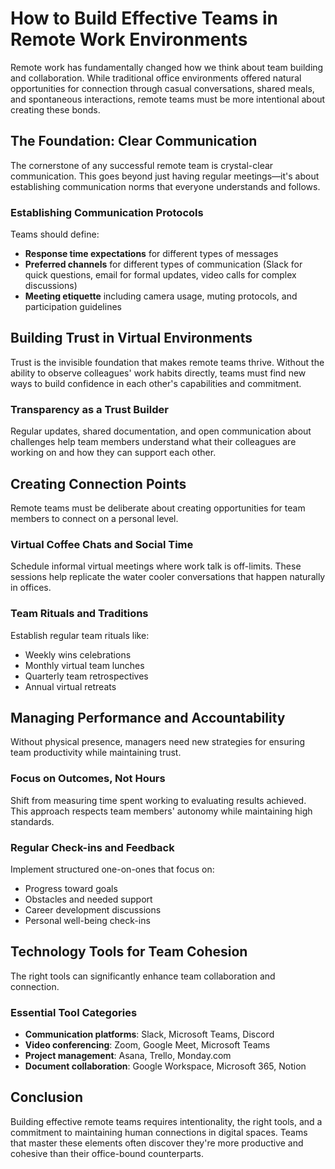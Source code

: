 # How to Build Effective Teams in Remote Work Environments

Remote work has fundamentally changed how we think about team building and collaboration. While traditional office environments offered natural opportunities for connection through casual conversations, shared meals, and spontaneous interactions, remote teams must be more intentional about creating these bonds.

## The Foundation: Clear Communication

The cornerstone of any successful remote team is crystal-clear communication. This goes beyond just having regular meetings—it's about establishing communication norms that everyone understands and follows.

### Establishing Communication Protocols

Teams should define:

- **Response time expectations** for different types of messages
- **Preferred channels** for different types of communication (Slack for quick questions, email for formal updates, video calls for complex discussions)
- **Meeting etiquette** including camera usage, muting protocols, and participation guidelines

## Building Trust in Virtual Environments

Trust is the invisible foundation that makes remote teams thrive. Without the ability to observe colleagues' work habits directly, teams must find new ways to build confidence in each other's capabilities and commitment.

### Transparency as a Trust Builder

Regular updates, shared documentation, and open communication about challenges help team members understand what their colleagues are working on and how they can support each other.

## Creating Connection Points

Remote teams must be deliberate about creating opportunities for team members to connect on a personal level.

### Virtual Coffee Chats and Social Time

Schedule informal virtual meetings where work talk is off-limits. These sessions help replicate the water cooler conversations that happen naturally in offices.

### Team Rituals and Traditions

Establish regular team rituals like:

- Weekly wins celebrations
- Monthly virtual team lunches
- Quarterly team retrospectives
- Annual virtual retreats

## Managing Performance and Accountability

Without physical presence, managers need new strategies for ensuring team productivity while maintaining trust.

### Focus on Outcomes, Not Hours

Shift from measuring time spent working to evaluating results achieved. This approach respects team members' autonomy while maintaining high standards.

### Regular Check-ins and Feedback

Implement structured one-on-ones that focus on:

- Progress toward goals
- Obstacles and needed support
- Career development discussions
- Personal well-being check-ins

## Technology Tools for Team Cohesion

The right tools can significantly enhance team collaboration and connection.

### Essential Tool Categories

- **Communication platforms**: Slack, Microsoft Teams, Discord
- **Video conferencing**: Zoom, Google Meet, Microsoft Teams
- **Project management**: Asana, Trello, Monday.com
- **Document collaboration**: Google Workspace, Microsoft 365, Notion

## Conclusion

Building effective remote teams requires intentionality, the right tools, and a commitment to maintaining human connections in digital spaces. Teams that master these elements often discover they're more productive and cohesive than their office-bound counterparts.
